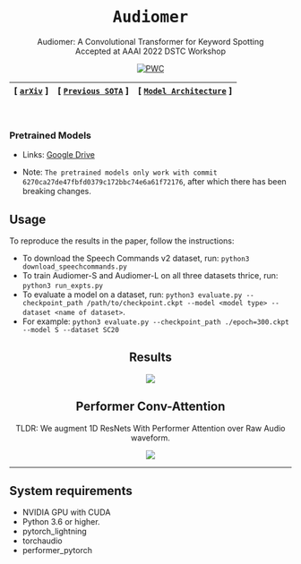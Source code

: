 <div align="center">


<samp>


# Audiomer 

</samp>
  
Audiomer: A Convolutional Transformer for Keyword Spotting
<br>
Accepted at AAAI 2022 DSTC Workshop 
  
[![PWC](https://img.shields.io/endpoint.svg?url=https://paperswithcode.com/badge/audiomer-a-convolutional-transformer-for-1/keyword-spotting-on-google-speech-commands)](https://paperswithcode.com/sota/keyword-spotting-on-google-speech-commands?p=audiomer-a-convolutional-transformer-for-1)  
  
| **[ [```arXiv```](<https://arxiv.org/abs/2109.10252>) ]** | **[ [```Previous SOTA```](<https://github.com/ARM-software/keyword-transformer>) ]** |**[ [```Model Architecture```](<assets/Audiomer.png>) ]** |
|:-------------------:|:-------------------:|:-------------------:|

<br>
<samp>
</div>
  
### Pretrained Models
  - Links: [Google Drive](<https://drive.google.com/drive/folders/1yw2Rc84e6xgBteMYPIL1ny9XELnve3FX?usp=sharing>)

  - Note: `The pretrained models only work with commit 6270ca27de47fbfd0379c172bbc74e6a61f72176`, after which there has been breaking changes.


## Usage
To reproduce the results in the paper, follow the instructions:

- To download the Speech Commands v2 dataset, run: `python3 download_speechcommands.py`
- To train Audiomer-S and Audiomer-L on all three datasets thrice, run: `python3 run_expts.py`
- To evaluate a model on a dataset, run: `python3 evaluate.py --checkpoint_path /path/to/checkpoint.ckpt --model <model type> --dataset <name of dataset>`.
- For example: `python3 evaluate.py --checkpoint_path ./epoch=300.ckpt --model S --dataset SC20`

<div align="center">

## Results 
<img src="assets/results.png">

## Performer Conv-Attention
TLDR: We augment 1D ResNets With Performer Attention over Raw Audio waveform. 

<img src="assets/ConvAttention.png">

---  
  
</div>

## System requirements
- NVIDIA GPU with CUDA
- Python 3.6 or higher.
- pytorch_lightning
- torchaudio
- performer_pytorch
